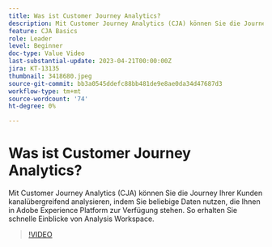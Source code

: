 ```yaml
---
title: Was ist Customer Journey Analytics?
description: Mit Customer Journey Analytics (CJA) können Sie die Journey Ihrer Kunden kanalübergreifend analysieren, indem Sie beliebige Daten nutzen, die Ihnen in Adobe Experience Platform zur Verfügung stehen. So erhalten Sie schnelle Einblicke von Analysis Workspace.
feature: CJA Basics
role: Leader
level: Beginner
doc-type: Value Video
last-substantial-update: 2023-04-21T00:00:00Z
jira: KT-13135
thumbnail: 3418680.jpeg
source-git-commit: bb3a0545ddefc88bb481de9e8ae0da34d47687d3
workflow-type: tm+mt
source-wordcount: '74'
ht-degree: 0%

---
```



# Was ist Customer Journey Analytics?

Mit Customer Journey Analytics (CJA) können Sie die Journey Ihrer Kunden kanalübergreifend analysieren, indem Sie beliebige Daten nutzen, die Ihnen in Adobe Experience Platform zur Verfügung stehen. So erhalten Sie schnelle Einblicke von Analysis Workspace.

>[!VIDEO](https://video.tv.adobe.com/v/3418680/?quality=12&learn=on)
